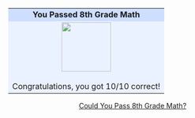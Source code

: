 <html><body><table width="350" align="center" border="0" cellspacing="0" cellpadding="2">
<tr><td bgcolor="#CDDEFF" align="center"><b>You Passed 8th Grade Math</b></td></tr>
<tr><td bgcolor="#EBF2FF">
<center><img src="http://images.blogthings.com/couldyoupasseighthgrademathquiz/passed.jpg" height="100" width="100"></center>
<br>Congratulations, you got 10/10 correct!</td></tr>
</table>
<div align="center"><a href="http://www.blogthings.com/couldyoupasseighthgrademathquiz/">Could You Pass 8th Grade Math?</a></div></body></html>